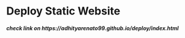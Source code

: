 # Deploy Static Website 
<h5>check link on https://adhityarenato99.github.io/deploy/index.html</h5>
